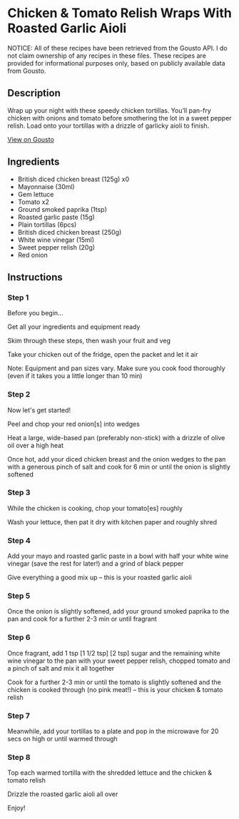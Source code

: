 # Chicken & Tomato Relish Wraps With Roasted Garlic Aioli

NOTICE: All of these recipes have been retrieved from the Gousto API. I do not claim ownership of any recipes in these files. These recipes are provided for informational purposes only, based on publicly available data from Gousto.

## Description

Wrap up your night with these speedy chicken tortillas. You’ll pan-fry chicken with onions and tomato before smothering the lot in a sweet pepper relish. Load onto your tortillas with a drizzle of garlicky aioli to finish. 

[View on Gousto](https://www.gousto.co.uk/recipes/cookbook/chicken-tomato-relish-wraps-with-roasted-garlic-aioli)

## Ingredients

- British diced chicken breast (125g) x0
- Mayonnaise (30ml)
- Gem lettuce
- Tomato x2
- Ground smoked paprika (1tsp)
- Roasted garlic paste (15g)
- Plain tortillas (6pcs)
- British diced chicken breast (250g)
- White wine vinegar (15ml)
- Sweet pepper relish (20g)
- Red onion

## Instructions


### Step 1

Before you begin...

Get all your ingredients and equipment ready

Skim through these steps, then wash your fruit and veg

Take your chicken out of the fridge, open the packet and let it air

Note: Equipment and pan sizes vary. Make sure you cook food thoroughly (even if it takes you a little longer than 10 min)


### Step 2

Now let's get started!

Peel and chop your red onion[s] into wedges

Heat a large, wide-based pan (preferably non-stick) with a drizzle of olive oil over a high heat

Once hot, add your diced chicken breast and the onion wedges to the pan with a generous pinch of salt and cook for 6 min or until the onion is slightly softened


### Step 3

While the chicken is cooking, chop your tomato[es] roughly

Wash your lettuce, then pat it dry with kitchen paper and roughly shred


### Step 4

Add your mayo and roasted garlic paste in a bowl with half your white wine vinegar (save the rest for later!) and a grind of black pepper

Give everything a good mix up – this is your roasted garlic aioli


### Step 5

Once the onion is slightly softened, add your ground smoked paprika to the pan and cook for a further 2-3 min or until fragrant


### Step 6

Once fragrant, add 1 tsp <span class="text-purple">[1 1/2 tsp] </span><span class="text-danger">[2 tsp]</span> sugar and the remaining white wine vinegar to the pan with your sweet pepper relish, chopped tomato and a pinch of salt and mix it all together

Cook for a further 2-3 min or until the tomato is slightly softened and the chicken is cooked through (no pink meat!) – this is your chicken & tomato relish


### Step 7

Meanwhile, add your tortillas to a plate and pop in the microwave for 20 secs on high or until warmed through

### Step 8

Top each warmed tortilla with the shredded lettuce and the chicken & tomato relish

Drizzle the roasted garlic aioli all over

Enjoy!


